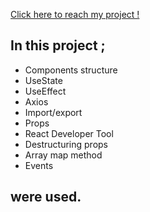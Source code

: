 [Click here to reach my project !](https://react-random-user-app-2.netlify.app/)

## In this project ; 

* Components structure
* UseState
* UseEffect
* Axios
* Import/export
* Props
* React Developer Tool
* Destructuring props
* Array map method
* Events

## were used.

